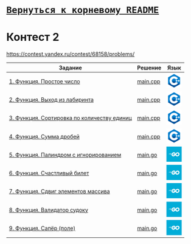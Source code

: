 # [__```Вернуться к корневому README```__](https://github.com/enikk500/CFU/blob/main/README.md)  
# Контест 2  
https://contest.yandex.ru/contest/68158/problems/

| Задание | Решение | Язык |
| --- | --- | --- |
| [1. Функция. Простое число](https://contest.yandex.ru/contest/68158/problems/1/) | [main.cpp](https://github.com/enikk500/CFU/blob/main/Contests/Contest-2024-09-18/01/main.cpp) | [<img src="https://github.com/enikk500/CFU/blob/main/img/cpp.png" width="40"/>]() |
| [2. Функция. Выход из лабиринта](https://contest.yandex.ru/contest/68158/problems/2/) | [main.cpp](https://github.com/enikk500/CFU/blob/main/Contests/Contest-2024-09-18/02/main.cpp) | [<img src="https://github.com/enikk500/CFU/blob/main/img/cpp.png" width="40"/>]() |
| [3. Функция. Сортировка по количеству единиц](https://contest.yandex.ru/contest/68158/problems/3/) | [main.cpp](https://github.com/enikk500/CFU/blob/main/Contests/Contest-2024-09-18/03/main.cpp) | [<img src="https://github.com/enikk500/CFU/blob/main/img/cpp.png" width="40"/>]() |
| [4. Функция. Сумма дробей](https://contest.yandex.ru/contest/68158/problems/4/) | [main.cpp](https://github.com/enikk500/CFU/blob/main/Contests/Contest-2024-09-18/04/main.cpp) | [<img src="https://github.com/enikk500/CFU/blob/main/img/cpp.png" width="40"/>]() |
| [5. Функция. Палиндром с игнорированием](https://contest.yandex.ru/contest/68158/problems/5/) | [main.go](https://github.com/enikk500/CFU/blob/main/Contests/Contest-2024-09-18/05/main.go) | [<img src="https://github.com/enikk500/CFU/blob/main/img/go.jpg" width="40"/>]() |
| [6. Функция. Счастливый билет](https://contest.yandex.ru/contest/68158/problems/6/) | [main.go](https://github.com/enikk500/CFU/blob/main/Contests/Contest-2024-09-18/06/main.go) | [<img src="https://github.com/enikk500/CFU/blob/main/img/go.jpg" width="40"/>]() |
| [7. Функция. Сдвиг элементов массива](https://contest.yandex.ru/contest/68158/problems/7/) | [main.go](https://github.com/enikk500/CFU/blob/main/Contests/Contest-2024-09-18/07/main.go) | [<img src="https://github.com/enikk500/CFU/blob/main/img/go.jpg" width="40"/>]() |
| [8. Функция. Валидатор судоку](https://contest.yandex.ru/contest/68158/problems/8/) | [main.go](https://github.com/enikk500/CFU/blob/main/Contests/Contest-2024-09-18/08/main.go) | [<img src="https://github.com/enikk500/CFU/blob/main/img/go.jpg" width="40"/>]() |
| [9. Функция. Сапёр (поле)](https://contest.yandex.ru/contest/68158/problems/9/) | [main.go](https://github.com/enikk500/CFU/blob/main/Contests/Contest-2024-09-18/09/main.go) | [<img src="https://github.com/enikk500/CFU/blob/main/img/go.jpg" width="40"/>]() |

